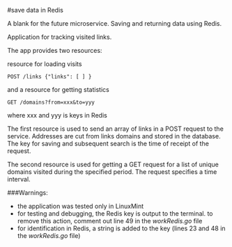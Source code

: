 #save data in Redis

A blank for the future microservice. 
Saving and returning data using Redis.

Application for tracking visited links.

The app provides two resources:

resource for loading visits

	POST /links {"links": [ ] }

and a resource for getting statistics

	GET /domains?from=xxx&to=yyy
where xxx and yyy is keys in Redis

The first resource is used to send an array 
of links in a POST request to the service.
Addresses are cut from links
domains and stored in the database. 
The key for saving and subsequent search 
is the time of receipt of the request.

The second resource is used for getting 
a GET request for a list of unique domains
visited during the specified period.
The request specifies a time interval.

###Warnings:
- the application was tested only in LinuxMint
- for testing and debugging, the Redis key is output to the terminal. 
to remove this action, comment out line 49 in the *workRedis.go* file
- for identification in Redis, a string is added to the key
(lines 23 and 48 in the *workRedis.go* file)